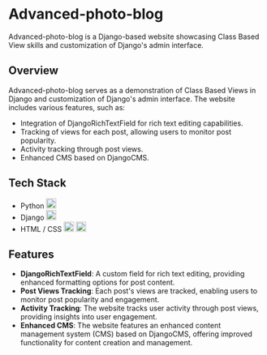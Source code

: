 # Advanced-photo-blog

Advanced-photo-blog is a Django-based website showcasing Class Based View skills and customization of Django's admin interface.

## Overview

Advanced-photo-blog serves as a demonstration of Class Based Views in Django and customization of Django's admin interface. The website includes various features, such as:
- Integration of DjangoRichTextField for rich text editing capabilities.
- Tracking of views for each post, allowing users to monitor post popularity.
- Activity tracking through post views.
- Enhanced CMS based on DjangoCMS.

## Tech Stack

- Python <img height="20" width="20" src="https://cdn.simpleicons.org/python" />
- Django <img height="20" width="20" src="https://cdn.simpleicons.org/django/white" />
- HTML / CSS <img height="20" width="20" src="https://cdn.simpleicons.org/html5" /> <img height="20" width="20" src="https://cdn.simpleicons.org/css3" />

## Features

- **DjangoRichTextField**: A custom field for rich text editing, providing enhanced formatting options for post content.
- **Post Views Tracking**: Each post's views are tracked, enabling users to monitor post popularity and engagement.
- **Activity Tracking**: The website tracks user activity through post views, providing insights into user engagement.
- **Enhanced CMS**: The website features an enhanced content management system (CMS) based on DjangoCMS, offering improved functionality for content creation and management.

